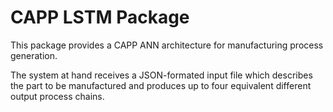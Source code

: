 # CAPP LSTM Package

This package provides a CAPP ANN architecture for manufacturing process generation. 

The system at hand receives a JSON-formated input file which describes the part to be manufactured and produces up to four equivalent different output process chains.